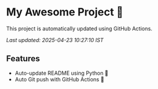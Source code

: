 # My Awesome Project 🚀

This project is automatically updated using GitHub Actions.

_Last updated: 2025-04-23 10:27:10 IST_

## Features
- Auto-update README using Python 🐍
- Auto Git push with GitHub Actions 🤖

